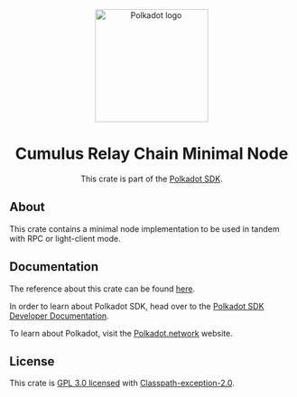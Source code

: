 <div align="center">

<img src="https://raw.githubusercontent.com/paritytech/polkadot-sdk/rzadp/readmes/docs/images/Polkadot_Logo_Horizontal_Pink_BlackOnWhite.png" alt="Polkadot logo" width="200">

# Cumulus Relay Chain Minimal Node

This crate is part of the [Polkadot SDK](https://github.com/paritytech/polkadot-sdk/).

</div>

## About

This crate contains a minimal node implementation to be used in tandem with RPC or light-client mode.

## Documentation

The reference about this crate can be found [here](https://paritytech.github.io/polkadot-sdk/master/cumulus_relay_chain_minimal_node).

In order to learn about Polkadot SDK, head over to the [Polkadot SDK Developer Documentation](https://paritytech.github.io/polkadot-sdk/master/polkadot_sdk_docs/index.html).

To learn about Polkadot, visit the [Polkadot.network](https://polkadot.network/) website.

## License

This crate is [GPL 3.0 licensed](https://spdx.org/licenses/GPL-3.0-only.html) with [Classpath-exception-2.0](https://spdx.org/licenses/Classpath-exception-2.0.html).
